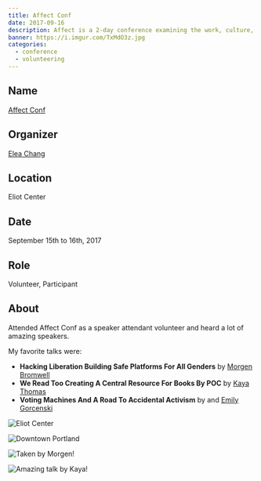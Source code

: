 ```yaml
---
title: Affect Conf
date: 2017-09-16
description: Affect is a 2-day conference examining the work, culture, and design of social change.
banner: https://i.imgur.com/TxMdO3z.jpg
categories:
  - conference
  - volunteering
---
```


## Name

[Affect Conf](//affectconf.com/)

## Organizer

[Elea Chang](//twitter.com/elea)

## Location

Eliot Center

## Date

September 15th to 16th, 2017

## Role

Volunteer, Participant

## About

Attended Affect Conf as a speaker attendant volunteer and heard a lot of amazing speakers.

My favorite talks were:

* **Hacking Liberation Building Safe Platforms For All Genders** by [Morgen Bromwell](//twitter.com/MorgenBromell)
* **We Read Too Creating A Central Resource For Books By POC** by [Kaya Thomas](//twitter.com/kthomas901)
* **Voting Machines And A Road To Accidental Activism** by and [Emily Gorcenski](//twitter.com/EmilyGorcenski)

![Eliot Center](https://i.imgur.com/4Nj0CQT.jpg)

![Downtown Portland](https://i.imgur.com/TZevtW5.jpg)

![Taken by Morgen!](https://i.imgur.com/TxMdO3z.jpg)

![Amazing talk by Kaya!](https://i.imgur.com/vsrNWFo.jpg)
